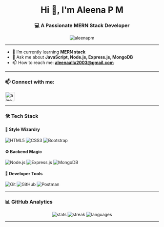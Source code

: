 <h1 align="center">Hi 👋, I'm Aleena P M</h1>
<h3 align="center">💻 A Passionate MERN Stack Developer</h3>

<p align="center">
  <img src="https://komarev.com/ghpvc/?username=aleenapm&label=Profile%20views&color=0e75b6&style=flat" alt="aleenapm" />
</p>

---

- 🔭 I’m currently learning **MERN stack**
- 💬 Ask me about **JavaScript, Node.js, Express.js, MongoDB**
- 📫 How to reach me: **aleenaallu2003@gmail.com**

---

### 📫 Connect with me:
<p align="left">
  <a href="https://linkedin.com/in/aleenapm" target="blank">
    <img align="center" src="https://cdn.jsdelivr.net/gh/devicons/devicon/icons/linkedin/linkedin-original.svg" alt="aleenapm" height="30" width="30" />
  </a>
</p>

---

### 🛠️ Tech Stack

#### 🎨 Style Wizardry  
![HTML5](https://img.shields.io/badge/HTML5-E34F26?style=for-the-badge&logo=html5&logoColor=white)
![CSS3](https://img.shields.io/badge/CSS3-1572B6?style=for-the-badge&logo=css3&logoColor=white)
![Bootstrap](https://img.shields.io/badge/Bootstrap-7952B3?style=for-the-badge&logo=bootstrap&logoColor=white)

#### ⚙️ Backend Magic  
![Node.js](https://img.shields.io/badge/Node.js-339933?style=for-the-badge&logo=nodedotjs&logoColor=white)
![Express.js](https://img.shields.io/badge/Express.js-000000?style=for-the-badge&logo=express&logoColor=white)
![MongoDB](https://img.shields.io/badge/MongoDB-47A248?style=for-the-badge&logo=mongodb&logoColor=white)

#### 🧰 Developer Tools  
![Git](https://img.shields.io/badge/Git-F05032?style=for-the-badge&logo=git&logoColor=white)
![GitHub](https://img.shields.io/badge/GitHub-181717?style=for-the-badge&logo=github&logoColor=white)
![Postman](https://img.shields.io/badge/Postman-FF6C37?style=for-the-badge&logo=postman&logoColor=white)

---

### 📊 GitHub Analytics

<p align="center">
  <img src="https://github-readme-stats.vercel.app/api?username=aleenapm&show_icons=true&theme=tokyonight&count_private=true" alt="stats" />
  <img src="https://github-readme-streak-stats.herokuapp.com/?user=aleenapm&theme=tokyonight" alt="streak" />
  <img src="https://github-readme-stats.vercel.app/api/top-langs/?username=aleenapm&layout=compact&theme=tokyonight" alt="languages" />
</p>

---


